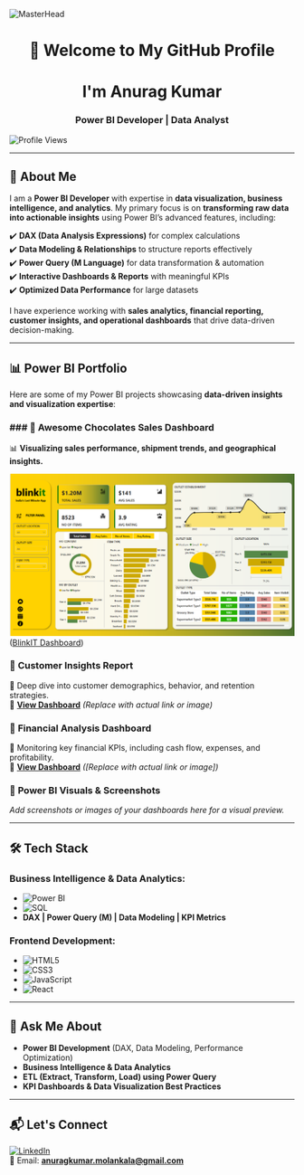 ![MasterHead](https://user-images.githubusercontent.com/95478989/198955082-6e78ebb5-e1e4-49f9-8d32-6e5af3984dcd.gif)

<h1 align="center"> 👋 Welcome to My GitHub Profile</h1>
<h1 align="center"> I'm Anurag Kumar</h1>
<h3 align="center">Power BI Developer | Data Analyst</h3>

<p align="left"> <img src="https://komarev.com/ghpvc/?username=anurag-kumar-molankala&label=Profile%20views&color=0e75b6&style=flat" alt="Profile Views" /> </p>

---

## 🚀 About Me  
I am a **Power BI Developer** with expertise in **data visualization, business intelligence, and analytics**. My primary focus is on **transforming raw data into actionable insights** using Power BI’s advanced features, including:  

✔️ **DAX (Data Analysis Expressions)** for complex calculations  
✔️ **Data Modeling & Relationships** to structure reports effectively  
✔️ **Power Query (M Language)** for data transformation & automation  
✔️ **Interactive Dashboards & Reports** with meaningful KPIs  
✔️ **Optimized Data Performance** for large datasets  

I have experience working with **sales analytics, financial reporting, customer insights, and operational dashboards** that drive data-driven decision-making.

---

## 📊 Power BI Portfolio  
Here are some of my Power BI projects showcasing **data-driven insights and visualization expertise**:  

### ### 🔹 **Awesome Chocolates Sales Dashboard**  
📊 **Visualizing sales performance, shipment trends, and geographical insights.**  

![View Dashboard](https://github.com/Anurag-kumar-Molankala/BlinkIT-Grocery-Sales-Dashboard/blob/main/BlinkIT%20P-04/BlinkIT%20Dashboard.png)([BlinkIT Dashboard](https://github.com/Anurag-kumar-Molankala/BlinkIT-Grocery-Sales-Dashboard))  

### 🔹 **Customer Insights Report**  
📌 Deep dive into customer demographics, behavior, and retention strategies.  
🔗 **[View Dashboard](#)** *(Replace with actual link or image)*  

### 🔹 **Financial Analysis Dashboard**  
📌 Monitoring key financial KPIs, including cash flow, expenses, and profitability.  
🔗 **[View Dashboard](#)** *([Replace with actual link or image])*  

### 📸 **Power BI Visuals & Screenshots**  
_Add screenshots or images of your dashboards here for a visual preview._  

---

## 🛠 Tech Stack  
### Business Intelligence & Data Analytics:  
- ![Power BI](https://img.shields.io/badge/Power%20BI-F2C811?style=flat&logo=power-bi&logoColor=black)  
- ![SQL](https://img.shields.io/badge/SQL-4479A1?style=flat&logo=MySQL&logoColor=white)  
- **DAX | Power Query (M) | Data Modeling | KPI Metrics**  

### Frontend Development:  
- ![HTML5](https://img.shields.io/badge/HTML5-E34F26?style=flat&logo=html5&logoColor=white)  
- ![CSS3](https://img.shields.io/badge/CSS3-1572B6?style=flat&logo=css3&logoColor=white)  
- ![JavaScript](https://img.shields.io/badge/JavaScript-F7DF1E?style=flat&logo=javascript&logoColor=black)  
- ![React](https://img.shields.io/badge/React-20232A?style=flat&logo=react&logoColor=61DAFB)  

---

## 💬 Ask Me About  
- **Power BI Development** (DAX, Data Modeling, Performance Optimization)  
- **Business Intelligence & Data Analytics**  
- **ETL (Extract, Transform, Load) using Power Query**  
- **KPI Dashboards & Data Visualization Best Practices**  

---

## 📬 Let's Connect  
[![LinkedIn](https://img.shields.io/badge/LinkedIn-Anurag%20Kumar-blue?style=flat&logo=linkedin)](https://www.linkedin.com/in/molankala-anurag-kumar-b5a19719a)  
📧 Email: **anuragkumar.molankala@gmail.com**  
